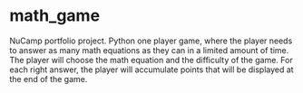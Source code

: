 # math_game
NuCamp portfolio project.
Python one player game, where the player needs to answer as many math equations as they
can in a limited amount of time. The player will choose the math equation and the
difficulty of the game. For each right answer, the player will accumulate points that will
be displayed at the end of the game.
